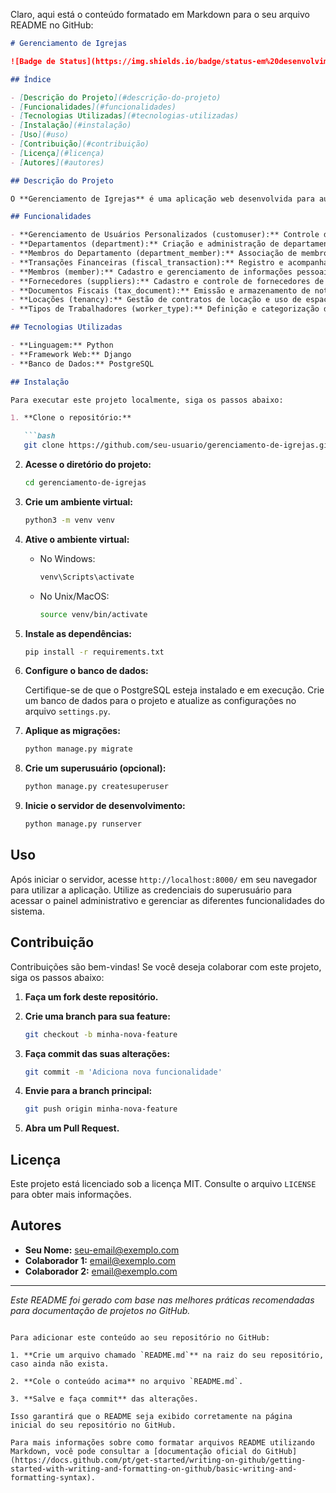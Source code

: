 Claro, aqui está o conteúdo formatado em Markdown para o seu arquivo README no GitHub:

```markdown
# Gerenciamento de Igrejas

![Badge de Status](https://img.shields.io/badge/status-em%20desenvolvimento-yellow)

## Índice

- [Descrição do Projeto](#descrição-do-projeto)
- [Funcionalidades](#funcionalidades)
- [Tecnologias Utilizadas](#tecnologias-utilizadas)
- [Instalação](#instalação)
- [Uso](#uso)
- [Contribuição](#contribuição)
- [Licença](#licença)
- [Autores](#autores)

## Descrição do Projeto

O **Gerenciamento de Igrejas** é uma aplicação web desenvolvida para auxiliar igrejas na administração de seus membros e transações financeiras. O sistema oferece uma interface intuitiva para gerenciar informações de membros, departamentos, fornecedores, documentos fiscais e tipos de trabalhadores, além de facilitar o controle de transações financeiras e documentos fiscais.

## Funcionalidades

- **Gerenciamento de Usuários Personalizados (customuser):** Controle de autenticação e autorização com perfis de usuário personalizados.
- **Departamentos (department):** Criação e administração de departamentos dentro da igreja.
- **Membros do Departamento (department_member):** Associação de membros a departamentos específicos.
- **Transações Financeiras (fiscal_transaction):** Registro e acompanhamento de entradas e saídas financeiras.
- **Membros (member):** Cadastro e gerenciamento de informações pessoais e de contato dos membros da igreja.
- **Fornecedores (suppliers):** Cadastro e controle de fornecedores de serviços e produtos.
- **Documentos Fiscais (tax_document):** Emissão e armazenamento de notas fiscais e outros documentos relacionados.
- **Locações (tenancy):** Gestão de contratos de locação e uso de espaços da igreja.
- **Tipos de Trabalhadores (worker_type):** Definição e categorização dos diferentes tipos de colaboradores e voluntários.

## Tecnologias Utilizadas

- **Linguagem:** Python
- **Framework Web:** Django
- **Banco de Dados:** PostgreSQL

## Instalação

Para executar este projeto localmente, siga os passos abaixo:

1. **Clone o repositório:**

   ```bash
   git clone https://github.com/seu-usuario/gerenciamento-de-igrejas.git
   ```

2. **Acesse o diretório do projeto:**

   ```bash
   cd gerenciamento-de-igrejas
   ```

3. **Crie um ambiente virtual:**

   ```bash
   python3 -m venv venv
   ```

4. **Ative o ambiente virtual:**

   - No Windows:

     ```bash
     venv\Scripts\activate
     ```

   - No Unix/MacOS:

     ```bash
     source venv/bin/activate
     ```

5. **Instale as dependências:**

   ```bash
   pip install -r requirements.txt
   ```

6. **Configure o banco de dados:**

   Certifique-se de que o PostgreSQL esteja instalado e em execução. Crie um banco de dados para o projeto e atualize as configurações no arquivo `settings.py`.

7. **Aplique as migrações:**

   ```bash
   python manage.py migrate
   ```

8. **Crie um superusuário (opcional):**

   ```bash
   python manage.py createsuperuser
   ```

9. **Inicie o servidor de desenvolvimento:**

   ```bash
   python manage.py runserver
   ```

## Uso

Após iniciar o servidor, acesse `http://localhost:8000/` em seu navegador para utilizar a aplicação. Utilize as credenciais do superusuário para acessar o painel administrativo e gerenciar as diferentes funcionalidades do sistema.

## Contribuição

Contribuições são bem-vindas! Se você deseja colaborar com este projeto, siga os passos abaixo:

1. **Faça um fork deste repositório.**
2. **Crie uma branch para sua feature:**

   ```bash
   git checkout -b minha-nova-feature
   ```

3. **Faça commit das suas alterações:**

   ```bash
   git commit -m 'Adiciona nova funcionalidade'
   ```

4. **Envie para a branch principal:**

   ```bash
   git push origin minha-nova-feature
   ```

5. **Abra um Pull Request.**

## Licença

Este projeto está licenciado sob a licença MIT. Consulte o arquivo `LICENSE` para obter mais informações.

## Autores

- **Seu Nome:** [seu-email@exemplo.com](mailto:seu-email@exemplo.com)
- **Colaborador 1:** [email@exemplo.com](mailto:email@exemplo.com)
- **Colaborador 2:** [email@exemplo.com](mailto:email@exemplo.com)

---

*Este README foi gerado com base nas melhores práticas recomendadas para documentação de projetos no GitHub.*
```

Para adicionar este conteúdo ao seu repositório no GitHub:

1. **Crie um arquivo chamado `README.md`** na raiz do seu repositório, caso ainda não exista.

2. **Cole o conteúdo acima** no arquivo `README.md`.

3. **Salve e faça commit** das alterações.

Isso garantirá que o README seja exibido corretamente na página inicial do seu repositório no GitHub.

Para mais informações sobre como formatar arquivos README utilizando Markdown, você pode consultar a [documentação oficial do GitHub](https://docs.github.com/pt/get-started/writing-on-github/getting-started-with-writing-and-formatting-on-github/basic-writing-and-formatting-syntax). 
